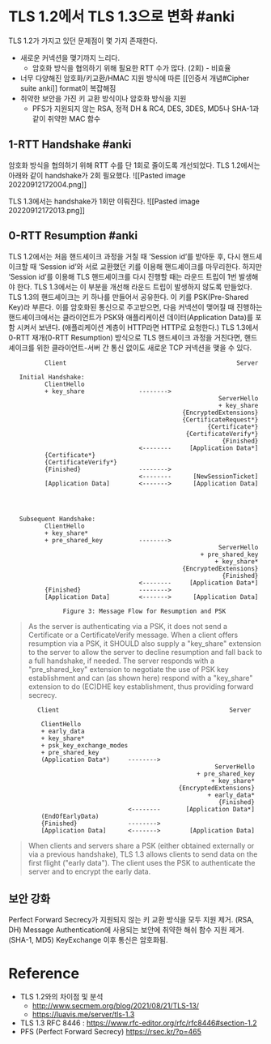 
# TLS 1.2에서 TLS 1.3으로 변화 #anki 
TLS 1.2가 가지고 있던 문제점이 몇 가지 존재한다.
- 새로운 커넥션을 맺기까지 느리다.
	- 암호화 방식을 협의하기 위해 필요한 RTT 수가 많다. (2회) - 비효율
- 너무 다양해진 암호화/키교환/HMAC 지원 방식에 따른 [[인증서 개념#Cipher suite anki]] format이 복잡해짐
- 취약한 보안을 가진 키 교환 방식이나 암호화 방식을 지원
	- PFS가 지원되지 않는 RSA, 정적 DH & RC4, DES, 3DES, MD5나 SHA-1과 같이 취약한 MAC 함수

## 1-RTT Handshake #anki 
암호화 방식을 협의하기 위해 RTT 수를 단 1회로 줄이도록 개선되었다.
TLS 1.2에서는 아래와 같이 handshake가 2회 필요했다.
![[Pasted image 20220912172004.png]]

TLS 1.3에서는 handshake가 1회만 이뤄진다.
![[Pasted image 20220912172013.png]]


## 0-RTT Resumption #anki 
TLS 1.2에서는 처음 핸드셰이크 과정을 거칠 때 ‘Session id’를 받아둔 후, 다시 핸드셰이크할 때 ‘Session id’와 서로 교환했던 키를 이용해 핸드셰이크를 마무리한다. 하지만 ‘Session id’를 이용해 TLS 핸드셰이크를 다시 진행할 때는 라운드 트립이 1번 발생해야 한다. TLS 1.3에서는 이 부분을 개선해 라운드 트립이 발생하지 않도록 만들었다.
TLS 1.3의 핸드셰이크는 키 하나를 만들어서 공유한다. 이 키를 PSK(Pre-Shared Key)라 부른다. 이를 암호화된 통신으로 주고받으면, 다음 커넥션이 맺어질 때 진행하는 핸드셰이크에서는 클라이언트가 PSK와 애플리케이션 데이터(Application Data)를 포함 시켜서 보낸다. (애플리케이션 계층이 HTTP라면 HTTP로 요청한다.) TLS 1.3에서 0-RTT 재개(0-RTT Resumption) 방식으로 TLS 핸드셰이크 과정을 거친다면, 핸드셰이크를 위한 클라이언트-서버 간 통신 없이도 새로운 TCP 커넥션을 맺을 수 있다.

```
          Client                                               Server

   Initial Handshake:
          ClientHello
          + key_share               -------->
                                                          ServerHello
                                                          + key_share
                                                {EncryptedExtensions}
                                                {CertificateRequest*}
                                                       {Certificate*}
                                                 {CertificateVerify*}
                                                           {Finished}
                                    <--------     [Application Data*]
          {Certificate*}
          {CertificateVerify*}
          {Finished}                -------->
                                    <--------      [NewSessionTicket]
          [Application Data]        <------->      [Application Data]




   Subsequent Handshake:
          ClientHello
          + key_share*
          + pre_shared_key          -------->
                                                          ServerHello
                                                     + pre_shared_key
                                                         + key_share*
                                                {EncryptedExtensions}
                                                           {Finished}
                                    <--------     [Application Data*]
          {Finished}                -------->
          [Application Data]        <------->      [Application Data]

               Figure 3: Message Flow for Resumption and PSK
```

> As the server is authenticating via a PSK, it does not send a
   Certificate or a CertificateVerify message.  When a client offers
   resumption via a PSK, it SHOULD also supply a "key_share" extension
   to the server to allow the server to decline resumption and fall back
   to a full handshake, if needed.  The server responds with a
   "pre_shared_key" extension to negotiate the use of PSK key
   establishment and can (as shown here) respond with a "key_share"
   extension to do (EC)DHE key establishment, thus providing forward
   secrecy.

```
        Client                                               Server

         ClientHello
         + early_data
         + key_share*
         + psk_key_exchange_modes
         + pre_shared_key
         (Application Data*)     -------->
                                                         ServerHello
                                                    + pre_shared_key
                                                        + key_share*
                                               {EncryptedExtensions}
                                                       + early_data*
                                                          {Finished}
                                 <--------       [Application Data*]
         (EndOfEarlyData)
         {Finished}              -------->
         [Application Data]      <------->        [Application Data]
```

>When clients and servers share a PSK (either obtained externally or
   via a previous handshake), TLS 1.3 allows clients to send data on the
   first flight ("early data").  The client uses the PSK to authenticate
   the server and to encrypt the early data.

## 보안 강화
Perfect Forward Secrecy가 지원되지 않는 키 교환 방식을 모두 지원 제거. (RSA, DH)
Message Authentication에 사용되는 보안에 취약한 해쉬 함수 지원 제거. (SHA-1, MD5)
KeyExchange 이후 통신은 암호화됨.

# Reference
- TLS 1.2와의 차이점 및 분석
	- http://www.secmem.org/blog/2021/08/21/TLS-13/
	- https://luavis.me/server/tls-1.3
- TLS 1.3 RFC 8446 : https://www.rfc-editor.org/rfc/rfc8446#section-1.2
- PFS (Perfect Forward Secrecy) https://rsec.kr/?p=465